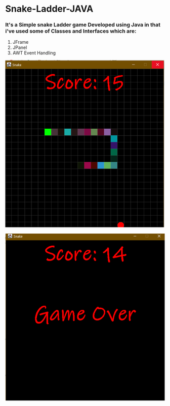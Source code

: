 # Snake-Ladder-JAVA
<h3>It's a Simple snake Ladder game Developed using Java in that i've used some of Classes and Interfaces which are:</h3>
<ol>
  <li>JFrame</li>
  <li>JPanel</li>
  <li>AWT Event Handling</li>
</ol>

<div>
  <img src="snakeOP2.png" alt="Snake Ladder Output Image"/>
  <br><br>
  <img src="snakeOP1.png" alt="Snake Ladder Output Image"/>
</div>
